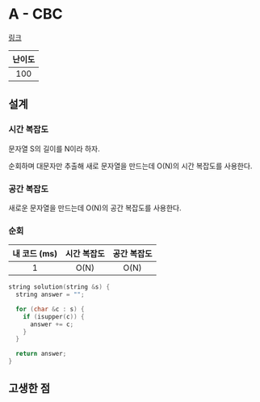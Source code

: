 # A - CBC

[링크](https://atcoder.jp/contests/abc402/tasks/abc402_a)

| 난이도 |
| :----: |
|  100   |

## 설계

### 시간 복잡도

문자열 S의 길이를 N이라 하자.

순회하며 대문자만 추출해 새로 문자열을 만드는데 O(N)의 시간 복잡도를 사용한다.

### 공간 복잡도

새로운 문자열을 만드는데 O(N)의 공간 복잡도를 사용한다.

### 순회

| 내 코드 (ms) | 시간 복잡도 | 공간 복잡도 |
| :----------: | :---------: | :---------: |
|      1       |    O(N)     |    O(N)     |

```cpp
string solution(string &s) {
  string answer = "";

  for (char &c : s) {
    if (isupper(c)) {
      answer += c;
    }
  }

  return answer;
}
```

## 고생한 점
